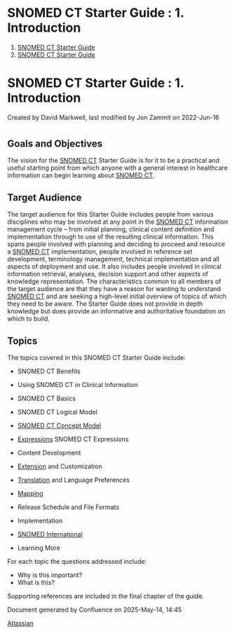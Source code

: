 # SNOMED CT Starter Guide : 1. Introduction

  1. [SNOMED CT Starter Guide](index.html)
  2. [SNOMED CT Starter Guide](SNOMED-CT-Starter-Guide_26837109.html)



#  SNOMED CT Starter Guide : 1. Introduction 

Created by  David Markwell, last modified by  Jon Zammit on 2022-Jun-16 

# 

## Goals and Objectives

The vision for the [SNOMED CT](https://confluence.ihtsdotools.org/display/DOCGLOSS/SNOMED+CT "Glossary link: SNOMED CT") Starter Guide is for it to be a practical and useful starting point from which anyone with a general interest in healthcare information can begin learning about [SNOMED CT](https://confluence.ihtsdotools.org/display/DOCGLOSS/SNOMED+CT "Glossary link: SNOMED CT").

## Target Audience

The target audience for this Starter Guide includes people from various disciplines who may be involved at any point in the [SNOMED CT](https://confluence.ihtsdotools.org/display/DOCGLOSS/SNOMED+CT "Glossary link: SNOMED CT") information management cycle – from initial planning, clinical content definition and implementation through to use of the resulting clinical information. This spans people involved with planning and deciding to proceed and resource a [SNOMED CT](https://confluence.ihtsdotools.org/display/DOCGLOSS/SNOMED+CT "Glossary link: SNOMED CT") implementation, people involved in reference set development, terminology management, technical implementation and all aspects of deployment and use. It also includes people involved in clinical information retrieval, analyses, decision support and other aspects of knowledge representation. The characteristics common to all members of the target audience are that they have a reason for wanting to understand [SNOMED CT](https://confluence.ihtsdotools.org/display/DOCGLOSS/SNOMED+CT "Glossary link: SNOMED CT") and are seeking a high-level initial overview of topics of which they need to be aware. The Starter Guide does not provide in depth knowledge but does provide an informative and authoritative foundation on which to build.

## Topics

The topics covered in this SNOMED CT Starter Guide include:

  * SNOMED CT Benefits
  * Using SNOMED CT in Clinical Information
  * SNOMED CT Basics
  * SNOMED CT Logical Model
  * [SNOMED CT Concept Model](https://confluence.ihtsdotools.org/display/DOCGLOSS/SNOMED+CT+Concept+Model "Glossary link: SNOMED CT Concept Model")

  * [Expressions](https://confluence.ihtsdotools.org/display/DOCGLOSS/Expression "Glossary link: Expressions") SNOMED CT Expressions

  * Content Development
  * [Extension](https://confluence.ihtsdotools.org/display/DOCGLOSS/Extension "Glossary link: Extension") and Customization

  * [Translation](https://confluence.ihtsdotools.org/display/DOCGLOSS/Translation "Glossary link: Translation") and Language Preferences

  * [Mapping](https://confluence.ihtsdotools.org/display/DOCGLOSS/Mapping "Glossary link: Mapping")

  * Release Schedule and File Formats

  * Implementation
  * [SNOMED International](https://confluence.ihtsdotools.org/display/DOCGLOSS/SNOMED+International "Glossary link: SNOMED International")

  * Learning More



For each topic the questions addressed include:

  * Why is this important?
  * What is this?



Supporting references are included in the final chapter of the guide.

Document generated by Confluence on 2025-May-14, 14:45

[Atlassian](https://www.atlassian.com/)
